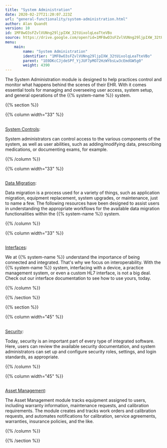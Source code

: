 ```yaml
---
title: "System Administration"
date: 2020-02-27T21:20:07.223Z
url: "general-functionality/system-administration.html"
author: Alan Quandt
version: 10
id: 1MF8wO3sFZvlVUNng29ljpIXW_32tUixolqLeaTteVBo
source: https://drive.google.com/open?id=1MF8wO3sFZvlVUNng29ljpIXW_32tUixolqLeaTteVBo
menu:
    main:
        name: "System Administration"
        identifier: "1MF8wO3sFZvlVUNng29ljpIXW_32tUixolqLeaTteVBo"
        parent: "1E0DKcCJjdeSPf_YjJUF7pMO72HzWYbsLw3cEmdGW5g0"
        weight: 4390
---
```









The System Administration module is designed to help practices control and monitor what happens behind the scenes of their EHR. With it comes essential tools for managing and overseeing user access, system setup, and general operations of the {{% system-name %}} system.







{{% section %}}

{{% column width="33" %}}

## 

[System Controls](system-administration/system-controls.html):

System administrators can control access to the various components of the system, as well as user abilities, such as adding/modifying data, prescribing medications, or documenting exams, for example.

{{% /column %}}


{{% column width="33" %}}

## 

[Data Migration](system-administration/data-migration.html):

Data migration is a process used for a variety of things, such as application migration, equipment replacement, system upgrades, or maintenance, just to name a few. The following resources have been designed to assist users in understanding the appropriate workflows for the available data migration functionalities within the {{% system-name %}} system.

{{% /column %}}


{{% column width="33" %}}

## 

[Interfaces](system-administration/interfaces.html):

We at {{% system-name %}} understand the importance of being connected and integrated. That's why we focus on interoperability. With the {{% system-name %}} system, interfacing with a device, a practice management system, or even a custom HL7 interface, is not a big deal. Check out our interface documentation to see how to use yours, today.

{{% /column %}}


{{% /section %}}


{{% section %}}

{{% column width="45" %}}

## 

[Security](system-administration/security.html):

Today, security is an important part of every type of integrated software. Here, users can review the available security documentation, and system administrators can set up and configure security roles, settings, and login standards, as appropriate.

{{% /column %}}


{{% column width="45" %}}

## 

[Asset Management](system-administration/asset-management.html):

The Asset Management module tracks equipment assigned to users, including warranty information, maintenance requests, and calibration requirements. The module creates and tracks work orders and calibration requests, and automates notifications for calibration, service agreements, warranties, insurance policies, and the like.

{{% /column %}}


{{% /section %}}



